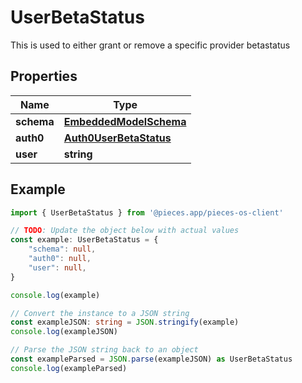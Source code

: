 
# UserBetaStatus

This is used to either grant or remove a specific provider betastatus

## Properties

Name | Type
------------ | -------------
**schema** | [**EmbeddedModelSchema**](EmbeddedModelSchema)
**auth0** | [**Auth0UserBetaStatus**](Auth0UserBetaStatus)
**user** | **string**

## Example

```typescript
import { UserBetaStatus } from '@pieces.app/pieces-os-client'

// TODO: Update the object below with actual values
const example: UserBetaStatus = {
    "schema": null,
    "auth0": null,
    "user": null,
}

console.log(example)

// Convert the instance to a JSON string
const exampleJSON: string = JSON.stringify(example)
console.log(exampleJSON)

// Parse the JSON string back to an object
const exampleParsed = JSON.parse(exampleJSON) as UserBetaStatus
console.log(exampleParsed)
```


